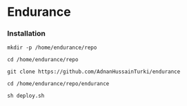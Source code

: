 # Endurance

### Installation


`mkdir -p /home/endurance/repo`

`cd /home/endurance/repo`

`git clone https://github.com/AdnanHussainTurki/endurance`

`cd /home/endurance/repo/endurance`

`sh deploy.sh`